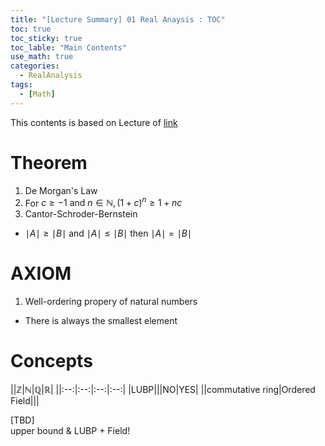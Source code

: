 ```yaml
---
title: "[Lecture Summary] 01 Real Anaysis : TOC"
toc: true
toc_sticky: true
toc_lable: "Main Contents"
use_math: true
categories:
  - RealAnalysis
tags:
  - [Math]
---
```


This contents is based on Lecture of [link](https://ocw.mit.edu/courses/18-100a-real-analysis-fall-2020/video_galleries/video-lectures/)

# Theorem

1. De Morgan's Law
2. For $c\ge -1 \mbox{ and } n\in \mathbb{N}, (1+c)^n \ge 1+nc$
3. Cantor-Schroder-Bernstein
  - $\mid A \mid \ge \mid B \mid$  and $\mid A \mid \le \mid B \mid$  then $\mid A \mid = \mid B \mid$ 

# AXIOM

1. Well-ordering propery of natural numbers
  - There is always the smallest element 


# Concepts

||$\mathbb{Z}$|$\mathbb{N}$|$\mathbb{Q}$|$\mathbb{R}$|
||:--:|:--:|:--:|:--:|
|LUBP|||NO|YES|
||commutative ring|Ordered Field|||

[TBD]<BR>
upper bound & LUBP + Field!

